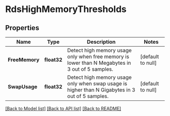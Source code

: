 # RdsHighMemoryThresholds

## Properties
Name | Type | Description | Notes
------------ | ------------- | ------------- | -------------
**FreeMemory** | **float32** | Detect high memory usage only when free memory is lower than N Megabytes in 3 out of 5 samples. | [default to null]
**SwapUsage** | **float32** | Detect high memory usage only when swap usage is higher than N Gigabytes in 3 out of 5 samples. | [default to null]

[[Back to Model list]](../README.md#documentation-for-models) [[Back to API list]](../README.md#documentation-for-api-endpoints) [[Back to README]](../README.md)


